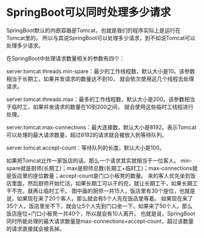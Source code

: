 # SpringBoot可以同时处理多少请求

SpringBoot默认的内嵌容器是Tomcat，也就是我们的程序实际上是运行在Tomcat里的。
所以与其说SpringBoot可以处理多少请求，到不如说Tomcat可以处理多少请求。

在SpringBoot中处理请求数量相关的参数有四个：

server.tomcat.threads.min-spare：最少的工作线程数，默认大小是10。该参数相当于长期工，如果并发请求的数量达不到10，
就会依次使用这几个线程去处理请求。

server.tomcat.threads.max：最多的工作线程数，默认大小是200。该参数相当于临时工，如果并发请求的数量在10到200之间，
就会使用这些临时工线程进行处理。

server.tomcat.max-connections：最大连接数，默认大小是8192。表示Tomcat可以处理的最大请求数量，超过8192的请求就会被放入到等待队列。

server.tomcat.accept-count：等待队列的长度，默认大小是100。

如果把Tomcat比作一家饭店的话，那么一个请求其实就相当于一位客人。
min-spare就是厨师(长期工)；max是厨师总数(长期工+临时工)；max-connections就是饭店里的座位数量；accept-count是门口小板凳的数量。
来的客人优先坐到饭店里面，然后厨师开始忙活，如果长期工可以干的完，就让长期工干，如果长期工干不完，就再让临时工干。
图中画的厨师一共15人，饭店里有30个座位，也就是说，如果现在来了20个客人，那么就会有5个人先在饭店里等着。
如果现在来了35个人，饭店里坐不下，就会让5个人先到门口坐一下。如果来了50个人，那么饭店座位+门口小板凳一共40个，所以就会有10人离开。
也就是说，SpringBoot同时所能处理的最大请求数量是max-connections+accept-count，超过该数量的请求直接就会被丢掉。


